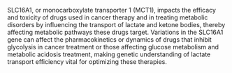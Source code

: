 SLC16A1, or monocarboxylate transporter 1 (MCT1), impacts the efficacy and toxicity of drugs used in cancer therapy and in treating metabolic disorders by influencing the transport of lactate and ketone bodies, thereby affecting metabolic pathways these drugs target. Variations in the SLC16A1 gene can affect the pharmacokinetics or dynamics of drugs that inhibit glycolysis in cancer treatment or those affecting glucose metabolism and metabolic acidosis treatment, making genetic understanding of lactate transport efficiency vital for optimizing these therapies.